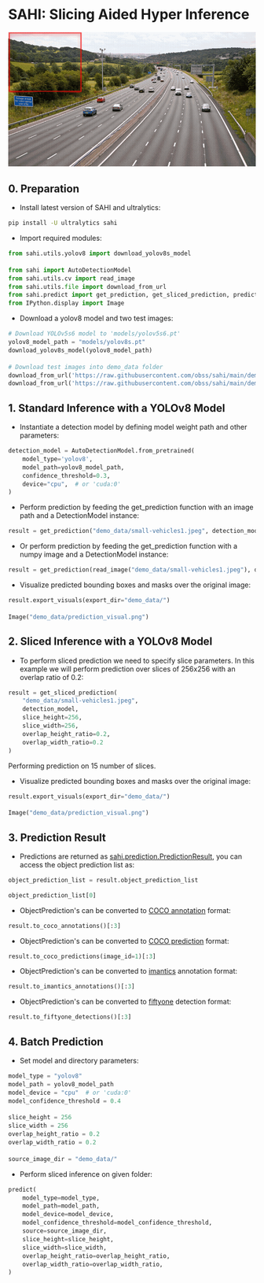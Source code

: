 # SAHI: Slicing Aided Hyper Inference

![teaser](https://raw.githubusercontent.com/obss/sahi/main/resources/sliced_inference.gif)

## 0. Preparation

- Install latest version of SAHI and ultralytics:

```bash
pip install -U ultralytics sahi
```

- Import required modules:

```python
from sahi.utils.yolov8 import download_yolov8s_model

from sahi import AutoDetectionModel
from sahi.utils.cv import read_image
from sahi.utils.file import download_from_url
from sahi.predict import get_prediction, get_sliced_prediction, predict
from IPython.display import Image
```

- Download a yolov8 model and two test images:

```python
# Download YOLOv5s6 model to 'models/yolov5s6.pt'
yolov8_model_path = "models/yolov8s.pt"
download_yolov8s_model(yolov8_model_path)

# Download test images into demo_data folder
download_from_url('https://raw.githubusercontent.com/obss/sahi/main/demo/demo_data/small-vehicles1.jpeg', 'demo_data/small-vehicles1.jpeg')
download_from_url('https://raw.githubusercontent.com/obss/sahi/main/demo/demo_data/terrain2.png', 'demo_data/terrain2.png')
```

## 1. Standard Inference with a YOLOv8 Model

- Instantiate a detection model by defining model weight path and other parameters:

```python
detection_model = AutoDetectionModel.from_pretrained(
    model_type='yolov8',
    model_path=yolov8_model_path,
    confidence_threshold=0.3,
    device="cpu",  # or 'cuda:0'
)
```

- Perform prediction by feeding the get_prediction function with an image path and a DetectionModel instance:

```python
result = get_prediction("demo_data/small-vehicles1.jpeg", detection_model)
```

- Or perform prediction by feeding the get_prediction function with a numpy image and a DetectionModel instance:

```python
result = get_prediction(read_image("demo_data/small-vehicles1.jpeg"), detection_model)
```

- Visualize predicted bounding boxes and masks over the original image:

```python
result.export_visuals(export_dir="demo_data/")

Image("demo_data/prediction_visual.png")
```

## 2. Sliced Inference with a YOLOv8 Model

- To perform sliced prediction we need to specify slice parameters. In this example we will perform prediction over slices of 256x256 with an overlap ratio of 0.2:

```python
result = get_sliced_prediction(
    "demo_data/small-vehicles1.jpeg",
    detection_model,
    slice_height=256,
    slice_width=256,
    overlap_height_ratio=0.2,
    overlap_width_ratio=0.2
)
```

Performing prediction on 15 number of slices.

- Visualize predicted bounding boxes and masks over the original image:

```python
result.export_visuals(export_dir="demo_data/")

Image("demo_data/prediction_visual.png")
```

## 3. Prediction Result

- Predictions are returned as [sahi.prediction.PredictionResult](https://github.com/obss/sahi/blob/b115f08f0c0aeeb151adf24e47c222d3483cc931/demo/sahi/prediction.py), you can access the object prediction list as:

```python
object_prediction_list = result.object_prediction_list
```

```python
object_prediction_list[0]
```

- ObjectPrediction's can be converted to [COCO annotation](https://cocodataset.org/#format-data) format:

```python
result.to_coco_annotations()[:3]
```

- ObjectPrediction's can be converted to [COCO prediction](https://github.com/i008/COCO-dataset-explorer) format:

```python
result.to_coco_predictions(image_id=1)[:3]
```

- ObjectPrediction's can be converted to [imantics](https://github.com/jsbroks/imantics) annotation format:

```python
result.to_imantics_annotations()[:3]
```

- ObjectPrediction's can be converted to [fiftyone](https://github.com/voxel51/fiftyone) detection format:

```python
result.to_fiftyone_detections()[:3]
```

## 4. Batch Prediction

- Set model and directory parameters:

```python
model_type = "yolov8"
model_path = yolov8_model_path
model_device = "cpu"  # or 'cuda:0'
model_confidence_threshold = 0.4

slice_height = 256
slice_width = 256
overlap_height_ratio = 0.2
overlap_width_ratio = 0.2

source_image_dir = "demo_data/"
```

- Perform sliced inference on given folder:

```python
predict(
    model_type=model_type,
    model_path=model_path,
    model_device=model_device,
    model_confidence_threshold=model_confidence_threshold,
    source=source_image_dir,
    slice_height=slice_height,
    slice_width=slice_width,
    overlap_height_ratio=overlap_height_ratio,
    overlap_width_ratio=overlap_width_ratio,
)
```

